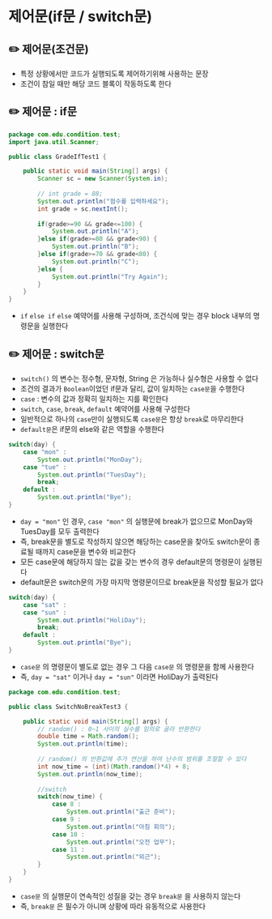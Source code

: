 # 제어문(if문 / switch문)


## ✏️  제어문(조건문)

- 특정 상황에서만 코드가 실행되도록 제어하기위해 사용하는 문장
- 조건이 참일 때만 해당 코드 블록이 작동하도록 한다

## ✏️  제어문 : if문

```java
package com.edu.condition.test;
import java.util.Scanner;

public class GradeIfTest1 {

	public static void main(String[] args) {
		Scanner sc = new Scanner(System.in);
	
		// int grade = 88;
		System.out.println("점수를 입력하세요");
		int grade = sc.nextInt();
		
		if(grade>=90 && grade<=100) {
			System.out.println("A");
		}else if(grade>=80 && grade<90) {
			System.out.println("B");
		}else if(grade>=70 && grade<80) {
			System.out.println("C");
		}else {
			System.out.println("Try Again");
		}
	}
}
```

- `if` `else if` `else` 예약어를 사용해 구성하며, 조건식에 맞는 경우 block 내부의 명령문을 실행한다

## ✏️  제어문 : switch문

- `switch()` 의 변수는 정수형, 문자형, String 은 가능하나 실수형은 사용할 수 없다
- 조건의 결과가 `Boolean`이었던 if문과 달리, 값이 일치하는 `case문`을 수행한다
- `case` : 변수의 값과 정확히 일치하는 지를 확인한다
- `switch`, `case`, `break`, `default` 예약어를 사용해 구성한다
- 일반적으로 하나의 `case`만이 실행되도록 `case문`은 항상 `break`로 마무리한다
- `default문`은 if문의 else와 같은 역할을 수행한다

```java
switch(day) {
	case "mon" :
		System.out.println("MonDay");
	case "tue" :
		System.out.println("TuesDay");
		break;
	default :
		System.out.println("Bye");
}
```

- `day = "mon"` 인 경우, `case "mon"` 의 실행문에 break가 없으므로 MonDay와 TuesDay를 모두 출력한다
- 즉, break문을 별도로 작성하지 않으면 해당하는 case문을 찾아도 switch문이 종료될 때까지 case문을 변수와 비교한다
- 모든 case문에 해당하지 않는 값을 갖는 변수의 경우 default문의 명령문이 실행된다
- default문은 switch문의 가장 마지막 명령문이므로 break문을 작성할 필요가 없다

```java
switch(day) {
	case "sat" :
	case "sun" :
		System.out.println("HoliDay");
		break;
	default :
		System.out.println("Bye");
}
```

- `case문` 의 명령문이 별도로 없는 경우 그 다음 `case문` 의 명령문을 함께 사용한다
- 즉, `day = "sat"` 이거나 `day = "sun"` 이라면 HoliDay가 출력된다

```java
package com.edu.condition.test;

public class SwitchNoBreakTest3 {

	public static void main(String[] args) {
		// random() : 0~1 사이의 실수를 임의로 골라 반환한다 
		double time = Math.random();		
		System.out.println(time);			
		
		// random() 의 반환값에 추가 연산을 하여 난수의 범위를 조절할 수 있다
		int now_time = (int)(Math.random()*4) + 8;
		System.out.println(now_time);
		
		//switch
		switch(now_time) {
			case 8 : 
				System.out.println("출근 준비");
			case 9 : 
				System.out.println("아침 회의");
			case 10 : 
				System.out.println("오전 업무");
			case 11 : 
				System.out.println("외근");
		}
	}
}
```

- `case문` 의 실행문이 연속적인 성질을 갖는 경우 `break문` 을 사용하지 않는다
- 즉,  `break문` 은 필수가 아니며 상황에 따라 유동적으로 사용한다